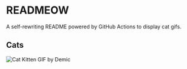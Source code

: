 # READMEOW

A self-rewriting README powered by GitHub Actions to display cat gifs.

## Cats

![Cat Kitten GIF by Demic](https://media0.giphy.com/media/v1.Y2lkPTlhY2QwMmRhbjZneHZpMnA3cXFlc205Y2lyeWNoeGFuZ3phYmZqc3p4bzNsZWRxeiZlcD12MV9naWZzX3NlYXJjaCZjdD1n/3oriO0OEd9QIDdllqo/200.gif)
